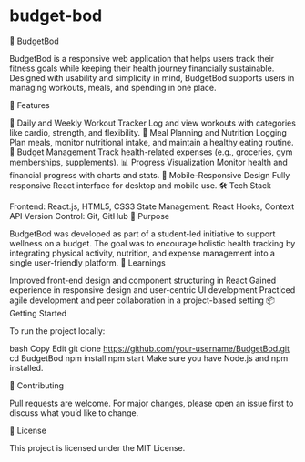 # budget-bod
💪 BudgetBod

BudgetBod is a responsive web application that helps users track their fitness goals while keeping their health journey financially sustainable. Designed with usability and simplicity in mind, BudgetBod supports users in managing workouts, meals, and spending in one place.

🚀 Features

📅 Daily and Weekly Workout Tracker
Log and view workouts with categories like cardio, strength, and flexibility.
🥗 Meal Planning and Nutrition Logging
Plan meals, monitor nutritional intake, and maintain a healthy eating routine.
💸 Budget Management
Track health-related expenses (e.g., groceries, gym memberships, supplements).
📊 Progress Visualization
Monitor health and financial progress with charts and stats.
📱 Mobile-Responsive Design
Fully responsive React interface for desktop and mobile use.
🛠️ Tech Stack

Frontend: React.js, HTML5, CSS3
State Management: React Hooks, Context API
Version Control: Git, GitHub
🎯 Purpose

BudgetBod was developed as part of a student-led initiative to support wellness on a budget. The goal was to encourage holistic health tracking by integrating physical activity, nutrition, and expense management into a single user-friendly platform.
🧠 Learnings

Improved front-end design and component structuring in React
Gained experience in responsive design and user-centric UI development
Practiced agile development and peer collaboration in a project-based setting
📦 Getting Started

To run the project locally:

bash
Copy
Edit
git clone https://github.com/your-username/BudgetBod.git
cd BudgetBod
npm install
npm start
Make sure you have Node.js and npm installed.

🤝 Contributing

Pull requests are welcome. For major changes, please open an issue first to discuss what you’d like to change.

📄 License

This project is licensed under the MIT License.
